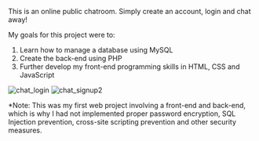This is an online public chatroom. Simply create an account, login and chat away!

My goals for this project were to:
1. Learn how to manage a database using MySQL
2. Create the back-end using PHP
3. Further develop my front-end programming skills in HTML, CSS and JavaScript

![chat_login](https://user-images.githubusercontent.com/20464530/41980141-c83f3bf6-79f3-11e8-81c0-2a5d9a29b185.PNG)
![chat_signup2](https://user-images.githubusercontent.com/20464530/41980148-cabe6ece-79f3-11e8-97a3-72669830f1fb.PNG)

*Note: This was my first web project involving a front-end and back-end, which is why I had not implemented proper password encryption, SQL Injection prevention, cross-site scripting prevention and other security measures.
